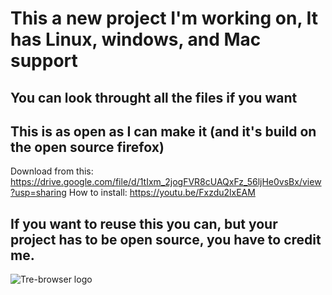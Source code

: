 <h1>This a new project I'm working on, 
It has Linux, windows, and Mac support</h1>
<h2>You can look throught all the files if you want</h2>

<h2>This is as open as I can make it (and it's build on the open source firefox)</h2>


Download from this: https://drive.google.com/file/d/1tIxm_2jogFVR8cUAQxFz_56ljHe0vsBx/view?usp=sharing
How to install: https://youtu.be/Fxzdu2lxEAM


<h2>If you want to reuse this you can, but your project has to be open source, you have to credit me.</h2>


![Tre-browser logo](https://github.com/Tre-brock/Tre-Browser/assets/152460754/c5130363-1137-4104-98bb-b01507b495a1)
